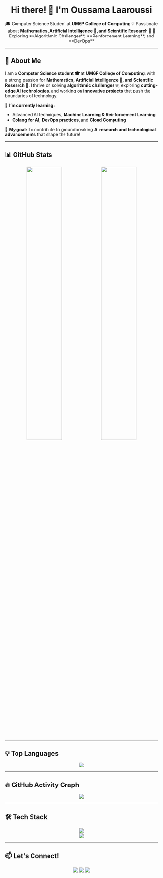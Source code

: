 <h1 align="center">Hi there! 👋 I'm Oussama Laaroussi</h1>

<p align="center">
  🎓 Computer Science Student at <strong>UM6P College of Computing</strong>  
  💡 Passionate about <strong>Mathematics, Artificial Intelligence 🤖, and Scientific Research 🔬</strong>  
  🚀 Exploring **Algorithmic Challenges**, **Reinforcement Learning**, and **DevOps**  
</p>

---

## 🚀 About Me  

I am a **Computer Science student 🎓** at **UM6P College of Computing**, with a strong passion for **Mathematics, Artificial Intelligence 🤖, and Scientific Research 🔬**. I thrive on solving **algorithmic challenges 💡**, exploring **cutting-edge AI technologies**, and working on **innovative projects** that push the boundaries of technology.  

🌱 **I’m currently learning:**  
- Advanced AI techniques, **Machine Learning & Reinforcement Learning**  
- **Golang for AI**, **DevOps practices**, and **Cloud Computing**  

🚀 **My goal:** To contribute to groundbreaking **AI research and technological advancements** that shape the future!  

---

## 📊 GitHub Stats  
<p align="center">
  <img width="48%" src="https://github-readme-stats.vercel.app/api?username=ouvh&show_icons=true&theme=radical" />
  <img width="48%" src="https://github-readme-streak-stats.herokuapp.com/?user=ouvh&theme=radical" />
</p>

---

## 💡 Top Languages  
<p align="center">
  <img src="https://github-readme-stats.vercel.app/api/top-langs/?username=ouvh&layout=compact&theme=radical" />
</p>

---

## 🔥 GitHub Activity Graph  
<p align="center">
  <img src="https://github-readme-activity-graph.vercel.app/graph?username=ouvh&theme=radical" />
</p>

---

## 🛠 Tech Stack  

<div>
	<div id="icons" align="center">
		<a href="https://skillicons.dev">
			<img src="https://skillicons.dev/icons?i=c,cpp,java,js,mysql,html,css,react,py,ts" />
		</a>
	</div>
</div>

<div>
	<div id="icons" align="center">
		<a href="https://skillicons.dev">
			<img src="https://skillicons.dev/icons?i=bash,docker,git,vim,vscode,discord" />
		</a>
	</div>
</div>

---

## 📫 Let's Connect!  

<p align="center">
  <a href="https://www.linkedin.com/in/your-profile">
    <img src="https://img.shields.io/badge/LinkedIn-0A66C2?style=for-the-badge&logo=linkedin&logoColor=white" />
  </a>
  <a href="https://yourwebsite.com">
    <img src="https://img.shields.io/badge/Website-FF7139?style=for-the-badge&logo=firefox&logoColor=white" />
  </a>
  <a href="mailto:your.email@example.com">
    <img src="https://img.shields.io/badge/Email-D14836?style=for-the-badge&logo=gmail&logoColor=white" />
  </a>
</p>

